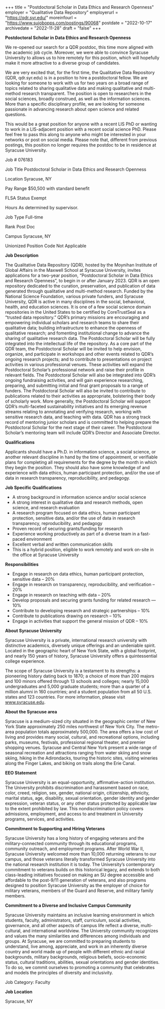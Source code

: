 +++
title = "Postdoctoral Scholar in Data Ethics and Research Openness"
employer = "Qualitative Data Repository"
employerurl = "https://qdr.syr.edu/"
moreinfourl = "https://www.sujobopps.com/postings/90068"
postdate = "2022-10-17"
archivedate = "2022-11-28"
draft = "false"
+++

**Postdoctoral Scholar in Data Ethics and Research Openness**

We re-opened our search for a QDR postdoc, this time more aligned with the academic job cycle. Moreover, we were able to convince Syracuse University to allows us to hire remotely for this position, which will hopefully make it more attractive to a diverse group of candidates.

We are very excited that, for the first time, the Qualitative Data Repository (QDR, qdr.syr.edu) is in a position to hire a postdoctoral fellow. We are looking for someone to work with us for two years on a broad range of topics related to sharing qualitative data and making qualitative and multi-method research transparent. The position is open to researchers in the social sciences, broadly construed, as well as the information sciences. More than a specific disciplinary profile, we are looking for someone passionate in advancing research about open science and related questions.

This would be a great position for anyone with a recent LIS PhD or wanting to work in a LIS-adjacent position with a recent social science PhD. Please feel free to pass this along to anyone who might be interested in your networks or post on social media. Please note that, different from previous postings, this position no longer requires the postdoc to be in residence at Syracuse University.


Job # 	076183

Job Title 	Postdoctoral Scholar in Data Ethics and Research Openness

Location 	Syracuse, NY

Pay Range 	$50,500 with standard benefit

FLSA Status 	Exempt

Hours 	As determined by supervisor.

Job Type 	Full-time

Rank 	Post Doc

Campus 	Syracuse, NY

Unionized Position Code 	Not Applicable

**Job Description** 	

The Qualitative Data Repository (QDR), hosted by the Moynihan Institute of Global Affairs in the Maxwell School at Syracuse University, invites applications for a two-year position, “Postdoctoral Scholar in Data Ethics and Research Openness”, to begin in or after January 2023.
QDR is an open repository dedicated to the curation, preservation, and publication of data generated through qualitative and multi-method research. Funded by the National Science Foundation, various private funders, and Syracuse University, QDR is active in many disciplines in the social, behavioral, health, and education sciences. It is one of a few social science domain repositories in the United States to be certified by CoreTrustSeal as a “trusted data repository.” QDR’s primary missions are encouraging and empowering individual scholars and research teams to share their qualitative data; building infrastructure to enhance the openness of qualitative research; and fomenting institutional change to advance the sharing of qualitative research data.
The Postdoctoral Scholar will be fully integrated into the intellectual life of the repository. As a core part of the QDR team, the Postdoctoral Scholar will be invited to help envision, organize, and participate in workshops and other events related to QDR’s ongoing research projects; and to contribute to presentations on project activities in various professional venues. These activities will expand the Postdoctoral Scholar’s professional network and raise their profile in relevant fields. The Postdoctoral Scholar will also be integrated into QDR’s ongoing fundraising activities, and will gain experience researching, preparing, and submitting initial and final grant proposals to a range of funders. The Postdoctoral Scholar will also be invited to contribute to publications related to their activities as appropriate, bolstering their body of scholarly work. More generally, the Postdoctoral Scholar will support QDR’s multi-faceted sustainability initiatives and its emerging revenue streams relating to annotating and verifying research, working with sensitive research data, and teaching with data.
QDR has a strong track record of mentoring junior scholars and is committed to helping prepare the Postdoctoral Scholar for the next stage of their career. The Postdoctoral Scholar’s mentoring team will include QDR’s Director and Associate Director.

**Qualifications**	

Applicants should have a Ph.D. in information science, a social science, or another relevant discipline in hand by the time of appointment, or verifiable plans for completing all requirements for the degree by the month in which they begin the position. They should also have some knowledge of and experience with data ethics, human participant protection, and/or the use of data in research transparency, reproducibility, and pedagogy.

**Job Specific Qualifications** 	

- A strong background in information science and/or social science
- A strong interest in qualitative data and research methods, open science, and research evaluation
- A research program focused on data ethics, human participant protection, sensitive data, and/or the use of data in research transparency, reproducibility, and pedagogy
- Proven record of securing grants/funding for research
- Experience working productively as part of a diverse team in a fast-paced environment
- Excellent verbal and written communication skills
- This is a hybrid position, eligible to work remotely and work on-site in the office at Syracuse University

**Responsibilities** 	

- Engage in research on data ethics, human participant protection, sensitive data – 20%
- Engage in research on transparency, reproducibility, and verification – 20%
- Engage in research on teaching with data – 20%
- Develop proposals and securing grants funding for related research — 10%
- Contribute to developing research and strategic partnerships – 10%
- Contribute to publications drawing on research – 10%
- Engage in activities that support the general mission of QDR – 10%

**About Syracuse University** 	

Syracuse University is a private, international research university with distinctive academics, diversely unique offerings and an undeniable spirit. Located in the geographic heart of New York State, with a global footprint, and nearly 150 years of history, Syracuse University offers a quintessential college experience.

The scope of Syracuse University is a testament to its strengths: a pioneering history dating back to 1870; a choice of more than 200 majors and 100 minors offered through 13 schools and colleges; nearly 15,000 undergraduates and 5,000 graduate students; more than a quarter of a million alumni in 160 countries; and a student population from all 50 U.S. states and 123 countries. For more information, please visit www.syracuse.edu.

**About the Syracuse area**	

Syracuse is a medium-sized city situated in the geographic center of New York State approximately 250 miles northwest of New York City. The metro-area population totals approximately 500,000. The area offers a low cost of living and provides many social, cultural, and recreational options, including parks, museums, festivals, professional regional theater, and premier shopping venues. Syracuse and Central New York present a wide range of seasonal recreation and attractions ranging from water skiing and snow skiing, hiking in the Adirondacks, touring the historic sites, visiting wineries along the Finger Lakes, and biking on trails along the Erie Canal.

**EEO Statement** 	

Syracuse University is an equal-opportunity, affirmative-action institution. The University prohibits discrimination and harassment based on race, color, creed, religion, sex, gender, national origin, citizenship, ethnicity, marital status, age, disability, sexual orientation, gender identity and gender expression, veteran status, or any other status protected by applicable law to the extent prohibited by law. This nondiscrimination policy covers admissions, employment, and access to and treatment in University programs, services, and activities.

**Commitment to Supporting and Hiring Veterans**	

Syracuse University has a long history of engaging veterans and the military-connected community through its educational programs, community outreach, and employment programs. After World War II, Syracuse University welcomed more than 10,000 returning veterans to our campus, and those veterans literally transformed Syracuse University into the national research institution it is today. The University’s contemporary commitment to veterans builds on this historical legacy, and extends to both class-leading initiatives focused on making an SU degree accessible and affordable to the post-9/11 generation of veterans, and also programs designed to position Syracuse University as the employer of choice for military veterans, members of the Guard and Reserve, and military family members.

**Commitment to a Diverse and Inclusive Campus Community** 	

Syracuse University maintains an inclusive learning environment in which students, faculty, administrators, staff, curriculum, social activities, governance, and all other aspects of campus life reflect a diverse, multi-cultural, and international worldview. The University community recognizes and values the many similarities and differences among individuals and groups. At Syracuse, we are committed to preparing students to understand, live among, appreciate, and work in an inherently diverse country and world made up of people with different ethnic and racial backgrounds, military backgrounds, religious beliefs, socio-economic status, cultural traditions, abilities, sexual orientations and gender identities. To do so, we commit ourselves to promoting a community that celebrates and models the principles of diversity and inclusivity.

Job Category: 	Faculty

**Job Location**

Syracuse, NY
